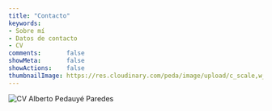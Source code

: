 ```yaml
---
title: "Contacto"
keywords:
- Sobre mí
- Datos de contacto
- CV
comments:       false
showMeta:       false
showActions:    false
thumbnailImage: https://res.cloudinary.com/peda/image/upload/c_scale,w_949/v1512211848/tama%C3%B1ocarnet_dbsm90.png
---
```

![CV Alberto Pedauyé Paredes](http://res.cloudinary.com/peda/image/upload/v1512215993/CVAlbertoPedauy_b3glt1.jpg)